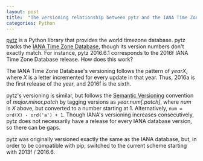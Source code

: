 ```yaml
---
layout: post
title:  "The versioning relationship between pytz and the IANA Time Zone Database"
categories: Python
---
```


[pytz](https://pypi.python.org/pypi/pytz) is a Python library that provides the world timezone database.
pytz tracks the [IANA Time Zone Database](http://www.iana.org/time-zones), though its version numbers don't exactly match.
For instance, pytz 2016.6.1 corresponds to the 2016f IANA Time Zone Database release.
How does this work?

The IANA Time Zone Database's versioning follows the pattern of _yearX_,
where _X_ is a letter incremented for every update in that year.
Thus, 2016a is the first release of the year, and 2016f is the sixth.

pytz's versioning is similar, but follows the [Semantic Versioning](http://semver.org/) convention of _major.minor.patch_
by tagging versions as _year.num[.patch]_, where _num_ is _X_ above, but converted to a number starting at 1.
Alternatively, `num = ord(X) - ord('a') + 1`. Though IANA's versioning increases consecutively,
pytz does not necessarily have a release for every IANA database version, so there can be gaps.

pytz was originally versioned exactly the same as the IANA database,
but, in order to be compatible with pip, switched to the current scheme starting with 2013f / 2016.6.
